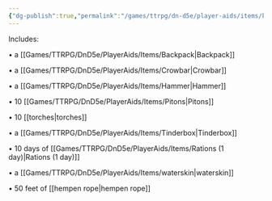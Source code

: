 ```yaml
---
{"dg-publish":true,"permalink":"/games/ttrpg/dn-d5e/player-aids/items/kits-tools-and-packs/dungeoneer-s-pack/","tags":["ttrpg/dnd/5e","utility","exploration","container"],"noteIcon":""}
---
```



Includes:  
  
• a [[Games/TTRPG/DnD5e/PlayerAids/Items/Backpack\|Backpack]]
  
• a [[Games/TTRPG/DnD5e/PlayerAids/Items/Crowbar\|Crowbar]]
  
• a [[Games/TTRPG/DnD5e/PlayerAids/Items/Hammer\|Hammer]]
  
• 10 [[Games/TTRPG/DnD5e/PlayerAids/Items/Pitons\|Pitons]]
  
• 10 [[torches\|torches]]
  
• a [[Games/TTRPG/DnD5e/PlayerAids/Items/Tinderbox\|Tinderbox]]
  
• 10 days of [[Games/TTRPG/DnD5e/PlayerAids/Items/Rations (1 day)\|Rations (1 day)]]
  
• a [[Games/TTRPG/DnD5e/PlayerAids/Items/waterskin\|waterskin]]
  
• 50 feet of [[hempen rope\|hempen rope]]